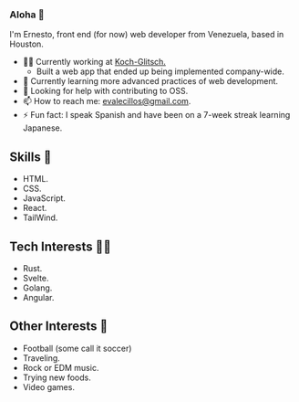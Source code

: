 ### Aloha 🌊
I'm Ernesto, front end (for now) web developer from Venezuela, based in Houston.

- 👩‍🏭 Currently working at [Koch-Glitsch.](https://koch-glitsch.com/)
  - Built a web app that ended up being implemented company-wide.
- 🌱 Currently learning more advanced practices of web development.
- 🤔 Looking for help with contributing to OSS.
- 📫 How to reach me: evalecillos@gmail.com.
- ⚡  Fun fact: I speak Spanish and have been on a 7-week streak learning Japanese.

## Skills 💪
* HTML.
* CSS.
* JavaScript.
* React.
* TailWind.

## Tech Interests 👨‍💻
* Rust.
* Svelte.
* Golang.
* Angular.

## Other Interests 👀
* Football (some call it soccer)
* Traveling.
* Rock or EDM music.
* Trying new foods.
* Video games.
